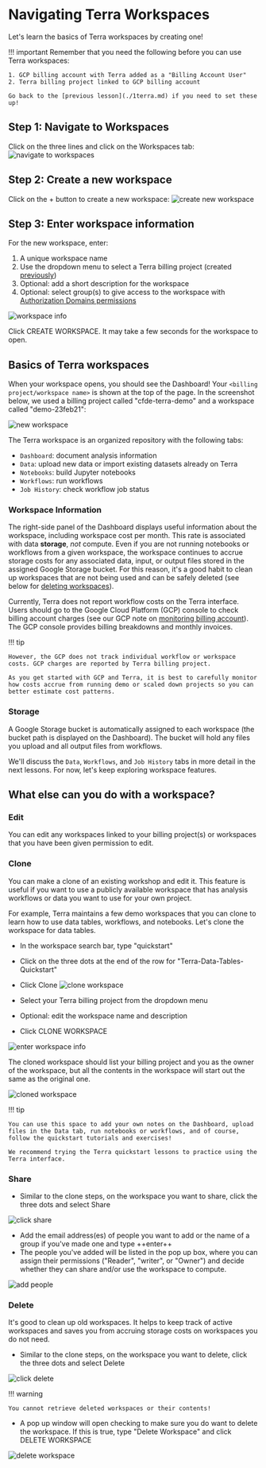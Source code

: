 # Navigating Terra Workspaces

Let's learn the basics of Terra workspaces by creating one!

!!! important
    Remember that you need the following before you can use Terra workspaces:

    1. GCP billing account with Terra added as a "Billing Account User"
    2. Terra billing project linked to GCP billing account

    Go back to the [previous lesson](./1terra.md) if you need to set these up!

## Step 1: Navigate to Workspaces

Click on the three lines and click on the <span class="highlight_txt">Workspaces</span> tab:
![](./terra-imgs/terra-workspace1.png "navigate to workspaces")

## Step 2: Create a new workspace

Click on the <span class="highlight_txt">+</span> button to create a new workspace:
![](./terra-imgs/terra-workspace2.png "create new workspace")

## Step 3: Enter workspace information

For the new workspace, enter:

1. A unique workspace name
2. Use the dropdown menu to select a Terra billing project (created [previously](./1terra.md))
3. Optional: add a short description for the workspace
4. Optional: select group(s) to give access to the workspace with [Authorization Domains permissions](https://support.terra.bio/hc/en-us/articles/360026775691-Managing-data-privacy-and-access-with-Authorization-Domains)

![](./terra-imgs/terra-workspace3.png "workspace info")

Click <span class="highlight_txt">CREATE WORKSPACE</span>. It may take a few seconds for the workspace to open.

## Basics of Terra workspaces

When your workspace opens, you should see the Dashboard! Your `<billing project/workspace name>` is shown at the top of the page. In the screenshot below, we used a billing project called "cfde-terra-demo" and a workspace called "demo-23feb21":

![](./terra-imgs/terra-workspace4.png "new workspace")

The Terra workspace is an organized repository with the following tabs:

- `Dashboard`: document analysis information
- `Data`: upload new data or import existing datasets already on Terra
- `Notebooks`: build Jupyter notebooks
- `Workflows`: run workflows
- `Job History`: check workflow job status

### Workspace Information

The right-side panel of the Dashboard displays useful information about the workspace, including workspace cost per month. This rate is associated with data **storage**, *not* compute. Even if you are not running notebooks or workflows from a given workspace, the workspace continues to accrue storage costs for any associated data, input, or output files stored in the assigned Google Storage bucket. For this reason, it's a good habit to clean up workspaces that are not being used and can be safely deleted (see below for [deleting workspaces](#delete-worksp)).

Currently, Terra does not report workflow costs on the Terra interface. Users should go to the Google Cloud Platform (GCP) console to check billing account charges (see our GCP note on [monitoring billing account](../Introduction-to-GCP/gcp1.md)). The GCP console provides billing breakdowns and monthly invoices.

!!! tip

    However, the GCP does not track individual workflow or workspace costs. GCP charges are reported by Terra billing project.

    As you get started with GCP and Terra, it is best to carefully monitor how costs accrue from running demo or scaled down projects so you can better estimate cost patterns.

### Storage

A Google Storage bucket is automatically assigned to each workspace (the bucket path is displayed on the Dashboard). The bucket will hold any files you upload and all output files from workflows.

We'll discuss the `Data`, `Workflows`, and `Job History` tabs in more detail in the next lessons. For now, let's keep exploring workspace features.

## What else can you do with a workspace?

### Edit

You can edit any workspaces linked to your billing project(s) or workspaces that you have been given permission to edit.

### Clone

You can make a clone of an existing workshop and edit it. This feature is useful if you want to use a publicly available workspace that has analysis workflows or data you want to use for your own project.

For example, Terra maintains a few demo workspaces that you can clone to learn how to use data tables, workflows, and notebooks. Let's clone the workspace for data tables.

- In the workspace search bar, type "quickstart"
- Click on the three dots at the end of the row for "Terra-Data-Tables-Quickstart"
- Click <span class="highlight_txt">Clone</span>
![](./terra-imgs/terra-workspace-clone.png "clone workspace")

- Select your Terra billing project from the dropdown menu
- Optional: edit the workspace name and description
- Click <span class="highlight_txt">CLONE WORKSPACE</span>

![](./terra-imgs/terra-workspace-clone2.png "enter workspace info")

The cloned workspace should list your billing project and you as the owner of the workspace, but all the contents in the workspace will start out the same as the original one.

![](./terra-imgs/terra-workspace-clone3.png "cloned workspace")

!!! tip

    You can use this space to add your own notes on the Dashboard, upload files in the Data tab, run notebooks or workflows, and of course, follow the quickstart tutorials and exercises!

    We recommend trying the Terra quickstart lessons to practice using the Terra interface.

### Share

- Similar to the clone steps, on the workspace you want to share, click the three dots and select <span class="highlight_txt">Share</span>

![](./terra-imgs/terra-workspace-share1.png "click share")

- Add the email address(es) of people you want to add or the name of a group if you've made one and type ++enter++
- The people you've added will be listed in the pop up box, where you can assign their permissions ("Reader", "writer", or "Owner") and decide whether they can share and/or use the workspace to compute.

![](./terra-imgs/terra-workspace-share2.png "add people")

### Delete <a name="delete-worksp"></a>

It's good to clean up old workspaces. It helps to keep track of active workspaces and saves you from accruing storage costs on workspaces you do not need.

- Similar to the clone steps, on the workspace you want to delete, click the three dots and select <span class="highlight_txt">Delete</span>

![](./terra-imgs/terra-workspace-delete.png "click delete")

!!! warning

    You cannot retrieve deleted workspaces or their contents!

- A pop up window will open checking to make sure you do want to delete the workspace. If this is true, type "Delete Workspace" and click <span class="highlight_txt">DELETE WORKSPACE</span>

![](./terra-imgs/terra-workspace-delete2.png "delete workspace")
